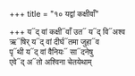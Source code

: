 +++
title = "१० यद्वां कक्षीवाँ"

+++
य᳓द् वां कक्षी᳓वाँ उत᳓ य᳓द् वि᳓अश्व  
ऋ᳓षिर् य᳓द् वां दीर्घ᳓तमा जुहा᳓व  
पृ᳓थी य᳓द् वां वैनियः᳓ सा᳓दनेषु  
एवे᳓द् अ᳓तो अश्विना चेतयेथाम्